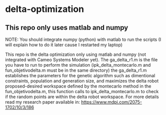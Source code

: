 # delta-optimization
## This repo only uses matlab and numpy
NOTE: You should integrate numpy (python) with matlab to run the scripts (I will explain how to do it later cause I restarted my laptop)

This repo is the delta optimization only using matlab and numpy (not integrated with Cameo Systems Modeler yet). The ga_delta_r1.m is the file you have to run to perform the simulation (ipk_delta_montecarlo.m and fun_objetivodelta.m must be in the same directory) the ga_delta_r1.m establishes the parameters for the genetic algorithm such as dimentional constraints, population and generation size, and maximizes the delta robot proposed-desired workspace defined by the montecarlo method in the fun_objetivodelta.m, this function calls to ipk_delta_montecarlo.m to check if the random points are within the delta robot workspace. For more details read my research paper available in: https://www.mdpi.com/2075-1702/10/3/186

